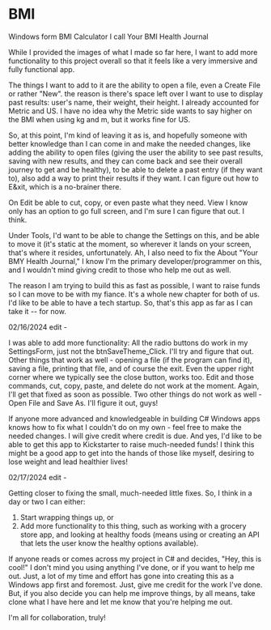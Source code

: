# BMI
Windows form BMI Calculator I call Your BMI Health Journal

While I provided the images of what I made so far here, I want to add more functionality to this project overall so that it feels like a very immersive and fully functional app.

The things I want to add to it are the ability to open a file, even a Create File or rather "New". the reason is there's space left over I want to use to display past results: user's name, their weight, their height. I already accounted for Metric and US. I have no idea why the Metric side wants to say higher on the BMI when using kg and m, but it works fine for US. 

So, at this point, I'm kind of leaving it as is, and hopefully someone with better knowledge than I can come in and make the needed changes, like adding the ability to open files (giving the user the ability to see past results, saving with new results, and they can come back and see their overall journey to get and be healthy), to be able to delete a past entry (if they want to), also add a way to print their results if they want. I can figure out how to E&xit, which is a no-brainer there. 

On Edit be able to cut, copy, or even paste what they need. View I know only has an option to go full screen, and I'm sure I can figure that out. I think. 

Under Tools, I'd want to be able to change the Settings on this, and be able to move it (it's static at the moment, so wherever it lands on your screen, that's where it resides, unfortunately. Ah, I also need to fix the About "Your BMY Health Journal," I know I'm the primary developer/programmer on this, and I wouldn't mind giving credit to those who help me out as well.

The reason I am trying to build this as fast as possible, I want to raise funds so I can move to be with my fiance. It's a whole new chapter for both of us. I'd like to be able to have a tech startup. So, that's this app as far as I can take it -- for now.

02/16/2024 edit -

I was able to add more functionality: All the radio buttons do work in my SettingsForm, just not the btnSaveTheme_Click. I'll try and figure that out. 
Other things that work as well - opening a file (if the program can find it), saving a file, printing that file, and of course the exit. Even the upper 
right corner where we typically see the close button, works too. Edit and those commands, cut, copy, paste, and delete do not work at the moment. 
Again, I'll get that fixed as soon as possible. Two other things do not work as well - Open File and Save As. I'll figure it out, guys!

If anyone more advanced and knowledgeable in building C# Windows apps knows how to fix what I couldn't do on my own - feel free to make the needed changes.
I will give credit where credit is due. And yes, I'd like to be able to get this app to Kickstarter to raise much-needed funds! I think this might be a 
good app to get into the hands of those like myself, desiring to lose weight and lead healthier lives!

02/17/2024 edit - 

Getting closer to fixing the small, much-needed little fixes. So, I think in a day or two I can either:
1. Start wrapping things up, or
2. Add more functionality to this thing, such as working with a grocery store app, and looking at healthy foods (means using or creating an API that lets the user know the healthy options available).

If anyone reads or comes across my project in C# and decides, "Hey, this is cool!" I don't mind you using anything I've done, or if you want to help me out.
Just, a lot of my time and effort has gone into creating this as a Windows app first and foremost. Just, give me credit for the work I've done.
But, if you also decide you can help me improve things, by all means, take clone what I have here and let me know that you're helping me out. 

I'm all for collaboration, truly!
